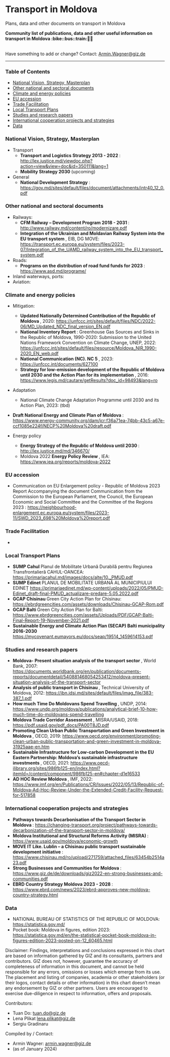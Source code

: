 # Transport in Moldova
Plans, data and other documents on transport in Moldova

<b> 
Community list of publications, data and other useful information on transport in Moldova :bike::bus::train:🌳🚊
</b><br><br>

Have something to add or change? Contact: Armin.Wagner@giz.de

------------------------------

### Table of Contents

- [National Vision, Strategy, Masterplan](#National-Vision-Strategy-Masterplan)
- [Other national and sectoral documents](#other-national-sectoral-documents) 
- [Climate and energy policies](#climate-energy-policies) 
- [EU accession](#eu-accession)
- [Trade Facilitation](#trade-facilitation)  
- [Local Transport Plans](#local-transport-plans) 
- [Studies and research papers](#studies-research) 
- [International cooperation projects and strategies](#International-cooperation) 
- [Data](#data) 

  
### National Vision, Strategy, Masterplan <a name="national-vision-strategy-masterplan"></a> 

- Transport
    - <b> Transport and Logistics Strategy 2013 - 2022 </b>: http://lex.justice.md/viewdoc.php?action=view&view=doc&id=350111&lang=1
    - <b> Mobility Strategy 2030 </b> (upcoming)
- General
  - <b> National Development Strategy </b>: https://gov.md/sites/default/files/document/attachments/intr40_12_0.pdf

### Other national and sectoral documents <a name="other-national-sectoral-documents"></a> 

- Railways:
    - <b> CFM Railway – Development Program 2018 - 2031 </b>: http://www.railway.md/content/ro/modernizare.pdf
    - <b> Integration of the Ukrainian and Moldavian Railway System into the EU transport system </b>, EIB, DG MOVE: https://transport.ec.europa.eu/system/files/2023-07/Integration_of_the_UAMD_railway_system_into_the_EU_transport_system.pdf
- Roads:
    - <b> Programs on the distribution of road fund funds for 2023 </b>: https://www.asd.md/programe/
- Inland waterways, ports:
- Aviation:

### Climate and energy policies <a name="climate-energy-policies"></a> 

- Mitigation:
    - <b> Updated Nationally Determined Contribution of the Republic of Moldova </b>, 2020: https://unfccc.int/sites/default/files/NDC/2022-06/MD_Updated_NDC_final_version_EN.pdf
    - <b> National Inventory Report </b> : Greenhouse Gas Sources and Sinks in the Republic of Moldova, 1990-2020: Submission to the United Nations Framework Convention on Climate Change, UNEP, 2022: https://unfccc.int/sites/default/files/resource/Moldova_NIR_1990-2020_EN_web.pdf
    - <b> National Communication (NC). NC 5 </b>, 2023: https://unfccc.int/documents/627100
    - <b> Strategy for low-emission development of the Republic of Moldova until 2030 and the Action Plan for its implementation </b>, 2016: https://www.legis.md/cautare/getResults?doc_id=98493&lang=ro
- Adaptation
    - National Climate Change Adaptation Programme until 2030 and its Action Plan, 2023: (tbd)

- <b> Draft National Energy and Climate Plan of Moldova </b>: https://www.energy-community.org/dam/jcr:f36a71ea-74bb-43c5-a67e-ccf1085e224f/NECP%20Moldova%20draft.pdf
- Energy policy 
    - <b> Energy Strategy of the Republic of Moldova until 2030 </b>: http://lex.justice.md/md/346670/
    - Moldova 2022 <b> Energy Policy Review </b>, IEA: https://www.iea.org/reports/moldova-2022  


### EU accession <a name="eu-accession"></a> 

- </b> Communication on EU Enlargement policy - Republic of Moldova 2023 Report Accompanying the document Communication from the Commission to the European Parliament, the Council, the European Economic and Social Committee and the Committee of the Regions 2023 :  https://neighbourhood-enlargement.ec.europa.eu/system/files/2023-11/SWD_2023_698%20Moldova%20report.pdf

### Trade Facilitation <a name="trade-facilitation"></a> 

- 

### Local Transport Plans <a name="local-transport-plans"></a>  

- <b> SUMP Cahul </b> Planul de Mobilitate Urbană Durabilă pentru Regiunea Transfrontalieră CAHUL-OANCEA: https://primariacahul.md/images/docs/alte/10._PMUD.pdf 
- <b> SUMP Edinet </b> PLANUL DE MOBILITATE URBANĂ AL MUNICIPIULUI EDINEȚ https://primariaedinet.md/wp-content/uploads/2022/05/PMUD-Edinet_draft-final-PMUD_actualizare-predare-5.05.2022.pdf
- <b> GCAP Chisinau </b> Green City Action Plan for Chisinau: https://ebrdgreencities.com/assets/downloads/Chisinau-GCAP-Rom.pdf
- <b> GCAP Balti </b>  Green City Action Plan for Balti: https://www.ebrdgreencities.com/assets/Uploads/PDF/GCAP-Balti-Final-Report-19-November-2021.pdf
- <b> Sustainable Energy and Climate Action Plan (SECAP) Balti municipality 2016-2030 </b> https://mycovenant.eumayors.eu/docs/seap/19514_1459614153.pdf

### Studies and research papers <a name="studies-research"></a> 

- <b> Moldova- Present situation analysis of the transport sector </b> , World Bank, 2007: https://documents.worldbank.org/en/publication/documents-reports/documentdetail/540881468054253412/moldova-present-situation-analysis-of-the-transport-sector
- <b> Analysis of public transport in Chisinau </b> , Technical University of Moldova, 2012: https://ibn.idsi.md/sites/default/files/imag_file/383-387_1.pdf
- <b> How much Time Do Moldovans Spend Travelling </b> , UNDP, 2014: https://www.undp.org/moldova/publications/analytical-brief-10-how-much-time-do-moldovans-spend-travelling
- <b> Moldova Trade Corridor Assessment </b> , MISRA/USAID, 2018: https://pdf.usaid.gov/pdf_docs/PA00T8JD.pdf
- <b> Promoting Clean Urban Public Transportation and Green Investment in Moldova </b> , OECD, 2019: https://www.oecd.org/environment/promoting-clean-urban-public-transportation-and-green-investment-in-moldova-31925aae-en.htm
- <b> Sustainable Infrastructure for Low-carbon Development in the EU Eastern Partnership: Moldova’s sustainable infrastructure investments </b>, OECD, 2021: https://www.oecd-ilibrary.org/sites/986fb125-en/index.html?itemId=/content/component/986fb125-en#chapter-d1e16533 
- <b> AD HOC Review Moldova </b> , IMF, 2022: https://www.imf.org/en/Publications/CR/Issues/2022/05/13/Republic-of-Moldova-Ad-Hoc-Review-Under-the-Extended-Credit-Facility-Request-for-517858

### International cooperation projects and strategies <a name="international-cooperation"></a> 

- <b> Pathways towards Decarbonisation of the Transport Sector in Moldova </b> : https://changing-transport.org/project/pathways-towards-decarbonization-of-the-transport-sector-in-moldova/
- <b> Moldova Institutional and Structural Reforms Activity (MISRA) </b> : https://www.usaid.gov/moldova/economic-growth
- <b> MOVE IT Like. Lublin – a Chisinau public transport sustainable development initiative </b> : https://www.chisinau.md/ro/upload/271759/attached_files/63454b2514a23.pdf
- <b> Strong Businesses and Communities for Moldova </b> : https://www.giz.de/de/downloads/giz2022-en-strong-businesses-and-communities.pdf
- <b>  EBRD Country Strategy Moldova 2023 - 2028 </b> : https://www.ebrd.com/news/2023/ebrd-approves-new-moldova-country-strategy.html

### Data <a name="data"></a>

- NATIONAL BUREAU OF STATISTICS OF THE REPUBLIC OF MOLDOVA: https://statistica.gov.md/
- Pocket book: Moldova in figures, edition 2023: https://statistica.gov.md/en/the-statistical-pocket-book-moldova-in-figures-edition-2023-posted-on-12_60465.html


Disclaimer: Findings, interpretations and conclusions expressed in this chart are based on information gathered by GIZ and its consultants, partners and contributors. GIZ does not, however, guarantee the accuracy of completeness of information in this document, and cannot be held responsible for any errors, omissions or losses which emerge from its use. The placement and listing of companies, academia or other stakeholders (or their logos, contact details or other information) in this chart doesn’t mean any endorsement by GIZ or other partners. Users are encouraged to exercise due-diligence in respect to information, offers and proposals.


Contributors:
- Tuan Do: tuan.do@giz.de
- Lena Plikat lena.plikat@giz.de
- Sergiu Gradinaru

Compiled by / Contact:
- Armin Wagner: armin.wagner@giz.de
- (as of January 2024)
